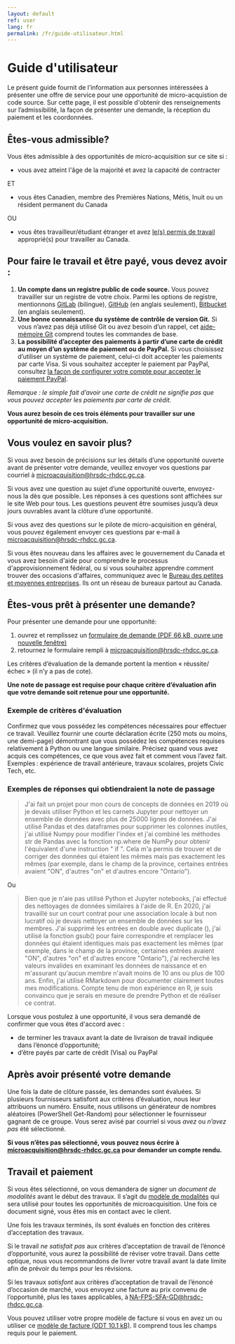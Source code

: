 ```yaml
---
layout: default
ref: user
lang: fr
permalink: /fr/guide-utilisateur.html
---
```


# Guide d'utilisateur

Le présent guide fournit de l’information aux personnes intéressées à présenter une offre de service pour une opportunité de micro-acquistion de code source.
Sur cette page, il est possible d'obtenir des renseignements sur l’admissibilité, la façon de présenter une demande, la réception du paiement et les coordonnées.

## Êtes-vous admissible?

Vous êtes admissible à des opportunités de micro-acquisition sur ce site si :

- vous avez atteint l'âge de la majorité et avez la capacité de contracter

ET

- vous êtes Canadien, membre des Premières Nations, Métis, Inuit ou un résident permanent du Canada

OU

- vous êtes travailleur/étudiant étranger et avez [le(s) permis de travail](https://www.canada.ca/fr/immigration-refugies-citoyennete/services/travailler-canada/permis.html) approprié(s) pour travailler au Canada.

<!--markdownlint-disable MD026-->
## Pour faire le travail et être payé, vous devez avoir :

<!--markdownlint-enable MD026-->

1. __Un compte dans un registre public de code source.__
  Vous pouvez travailler sur un registre de votre choix.
  Parmi les options de registre, mentionnons [GitLab](https://gitlab.com/) (bilingue), [GitHub](https://github.com/) (en anglais seulement), [Bitbucket](https://bitbucket.org/) (en anglais seulement).
2. __Une bonne connaissance du système de contrôle de version Git.__
  Si vous n’avez pas déjà utilisé Git ou avez besoin d’un rappel, cet [aide-mémoire Git](https://training.github.com/downloads/fr/github-git-cheat-sheet/) comprend toutes les commandes de base.
3. __La possibilité d’accepter des paiements à partir d’une carte de crédit au moyen d’un système de paiement ou de PayPal.__
  Si vous choisissez d’utiliser un système de paiement, celui-ci doit accepter les paiements par carte Visa.
  Si vous souhaitez accepter le paiement par PayPal, consultez [la façon de configurer votre compte pour accepter le paiement PayPal](https://www.paypal.com/ca/business/accept-payments?locale.x=fr_CA).

_Remarque : le simple fait d’avoir une carte de crédit ne signifie pas que vous pouvez accepter les paiements par carte de crédit._

**Vous aurez besoin de ces trois éléments pour travailler sur une opportunité de micro-acquisition.**

## Vous voulez en savoir plus?

Si vous avez besoin de précisions sur les détails d’une opportunité ouverte avant de présenter votre demande, veuillez envoyer vos questions par courriel à [microacquisition@hrsdc-rhdcc.gc.ca](mailto:microacquisition@hrsdc-rhdcc.gc.ca).

Si vous avez une question au sujet d’une opportunité ouverte, envoyez-nous la dès que possible.
Les réponses à ces questions sont affichées sur le site Web pour tous.
Les questions peuvent être soumises jusqu’à deux jours ouvrables avant la clôture d’une opportunité.

Si vous avez des questions sur le pilote de micro-acquisition en général, vous pouvez également envoyer ces questions par e-mail à [microacquisition@hrsdc-rhdcc.gc.ca](mailto:microacquisition@hrsdc-rhdcc.gc.ca).

Si vous êtes nouveau dans les affaires avec le gouvernement du Canada et vous avez besoin d'aide pour comprendre le processus d'approvisionnement fédéral, ou si vous souhaitez apprendre comment trouver des occasions d'affaires, communiquez avec le [Bureau des petites et moyennes entreprises](https://achatsetventes.gc.ca/pour-les-entreprises/contacts-pour-les-entreprises/bureau-des-petites-et-moyennes-entreprises-bureaux-regionaux).
Ils ont un réseau de bureaux partout au Canada.

## Êtes-vous prêt à présenter une demande?

Pour présenter une demande pour une opportunité:

1. ouvrez et remplissez un <a href="{{ site.baseurl }}{% link assets/formulaire-de-demande.pdf %}" title="application form" target="_blank"> formulaire de demande (PDF 66 kB, ouvre une nouvelle fenêtre)</a>
2. retournez le formulaire rempli à [microacquisition@hrsdc-rhdcc.gc.ca](mailto:microacquisition@hrsdc-rhdcc.gc.ca).

Les critères d’évaluation de la demande portent la mention « réussite/échec » (il n’y a pas de cote).

__Une note de passage est requise pour chaque critère d’évaluation afin que votre demande soit retenue pour une opportunité.__

### Exemple de critères d'évaluation

Confirmez que vous possédez les compétences nécessaires pour effectuer ce travail.
Veuillez fournir une courte déclaration écrite (250 mots ou moins, une demi-page) démontrant que vous possédez les compétences requises relativement à Python ou une langue similaire.
Précisez quand vous avez acquis ces compétences, ce que vous avez fait et comment vous l’avez fait. Exemples : expérience de travail antérieure, travaux scolaires, projets Civic Tech, etc.

### Exemples de réponses qui obtiendraient la note de passage

> J'ai fait un projet pour mon cours de concepts de données en 2019 où je devais utiliser Python et les carnets Jupyter pour nettoyer un ensemble de données avec plus de 25000 lignes de données.
J'ai utilisé Pandas et des dataframes pour supprimer les colonnes inutiles, j'ai utilisé Numpy pour modifier l'index et j'ai combiné les méthodes str de Pandas avec la fonction np.where de NumPy pour obtenir l'équivalent d'une instruction " if ".
Cela m'a permis de trouver et de corriger des données qui étaient les mêmes mais pas exactement les mêmes (par exemple, dans le champ de la province, certaines entrées avaient "ON", d'autres "on" et d'autres encore "Ontario").

Ou

> Bien que je n'aie pas utilisé Python et Jupyter notebooks, j'ai effectué des nettoyages de données similaires à l'aide de R.
En 2020, j'ai travaillé sur un court contrat pour une association locale à but non lucratif où je devais nettoyer un ensemble de données sur les membres.
J'ai supprimé les entrées en double avec duplicate (), j'ai utilisé la fonction gsub() pour faire correspondre et remplacer les données qui étaient identiques mais pas exactement les mêmes (par exemple, dans le champ de la province, certaines entrées avaient "ON", d'autres "on" et d'autres encore "Ontario"), j'ai recherché les valeurs invalides en examinant les données de naissance et en m'assurant qu'aucun membre n'avait moins de 10 ans ou plus de 100 ans. Enfin, j'ai utilisé RMarkdown pour documenter clairement toutes mes modifications.
Compte tenu de mon expérience en R, je suis convaincu que je serais en mesure de prendre Python et de réaliser ce contrat.

<div class="well">Lorsque vous postulez à une opportunité, il vous sera demandé de confirmer que vous êtes d'accord avec :

<ul><li>de terminer les travaux avant la date de livraison de travail indiquée dans l’énoncé d’opportunité;</li>
<li>d’être payés par carte de crédit (Visa) ou PayPal</li></ul>

</div>

## Après avoir présenté votre demande

Une fois la date de clôture passée, les demandes sont évaluées.
Si plusieurs fournisseurs satisfont aux critères d’évaluation, nous leur attribuons un numéro.
Ensuite, nous utilisons un générateur de nombres aléatoires (PowerShell Get-Random) pour sélectionner le fournisseur gagnant de ce groupe.
Vous serez avisé par courriel si vous _avez_ ou _n’avez pas_ été sélectionné.

__Si vous n’êtes pas sélectionné, vous pouvez nous écrire à [microacquisition@hrsdc-rhdcc.gc.ca](mailto:microacquisition@hrsdc-rhdcc.gc.ca) pour demander un compte rendu.__

## Travail et paiement

Si vous êtes sélectionné, on vous demandera de signer un _document de modalités_ avant le début des travaux. Il s’agit du <a href="{{ site.baseurl }}{% link _pages/fr/termes.md %}" title="modèle de modalités">modèle de modalités</a> qui sera utilisé pour toutes les opportunités de microacquisition. Une fois ce document signé, vous êtes mis en contact avec le client.

Une fois les travaux terminés, ils sont évalués en fonction des critères d’acceptation des travaux.

Si le travail _ne satisfait pas_ aux critères d’acceptation de travail de l’énoncé d’opportunité, vous aurez la possibilité de réviser votre travail.
Dans cette optique, nous vous recommandons de livrer votre travail avant la date limite afin de prévoir du temps pour les révisions.

Si les travaux _satisfont_ aux critères d’acceptation de travail de l’énoncé d’occasion de marché, vous envoyez une facture au prix convenu de l’opportunité, plus les taxes applicables, à [NA-FPS-SFA-GD@hrsdc-rhdcc.gc.ca](mailto:NA-FPS-SFA-GD@hrsdc-rhdcc.gc.ca).

Vous pouvez utiliser votre propre modèle de facture si vous en avez un ou utiliser ce [modèle de facture (ODT 10.1 kB)](../../assets/modele-de-facture.odt).
Il comprend tous les champs requis pour le paiement.
